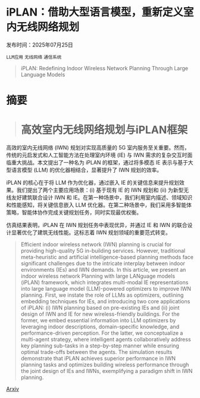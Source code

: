 # iPLAN：借助大型语言模型，重新定义室内无线网络规划

发布时间：2025年07月25日

`LLM应用` `无线网络` `通信系统`

> iPLAN: Redefining Indoor Wireless Network Planning Through Large Language Models

# 摘要

> # 高效室内无线网络规划与iPLAN框架
高效的室内无线网络 (IWN) 规划对实现高质量的 5G 室内服务至关重要。然而，传统的元启发式和人工智能方法在处理室内环境 (IE) 与 IWN 需求的复杂交互时面临重大挑战。本文提出了一种名为 iPLAN 的框架，通过将多模态 IE 表示与基于大型语言模型 (LLM) 的优化器相结合，显著提升了 IWN 规划的效率。

iPLAN 的核心在于将 LLM 作为优化器，通过嵌入 IE 的关键信息来提升规划效果。我们提出了两个主要应用场景：(i) 基于现有 IE 的 IWN 规划和 (ii) 为新型无线友好建筑联合设计 IWN 和 IE。在第一种场景中，我们利用室内描述、领域知识和性能感知，将关键信息嵌入 LLM 优化器。在第二种场景中，我们采用多智能体策略，智能体协作完成关键规划任务，同时实现最优权衡。

仿真结果表明，iPLAN 在 IWN 规划任务中表现优异，并通过 IE 和 IWN 的联合设计显著优化了建筑无线性能。这标志着 IWN 规划领域的重要范式转变。

> Efficient indoor wireless network (IWN) planning is crucial for providing high-quality 5G in-building services. However, traditional meta-heuristic and artificial intelligence-based planning methods face significant challenges due to the intricate interplay between indoor environments (IEs) and IWN demands. In this article, we present an indoor wireless network Planning with large LANguage models (iPLAN) framework, which integrates multi-modal IE representations into large language model (LLM)-powered optimizers to improve IWN planning. First, we instate the role of LLMs as optimizers, outlining embedding techniques for IEs, and introducing two core applications of iPLAN: (i) IWN planning based on pre-existing IEs and (ii) joint design of IWN and IE for new wireless-friendly buildings. For the former, we embed essential information into LLM optimizers by leveraging indoor descriptions, domain-specific knowledge, and performance-driven perception. For the latter, we conceptualize a multi-agent strategy, where intelligent agents collaboratively address key planning sub-tasks in a step-by-step manner while ensuring optimal trade-offs between the agents. The simulation results demonstrate that iPLAN achieves superior performance in IWN planning tasks and optimizes building wireless performance through the joint design of IEs and IWNs, exemplifying a paradigm shift in IWN planning.

[Arxiv](https://arxiv.org/abs/2507.19096)